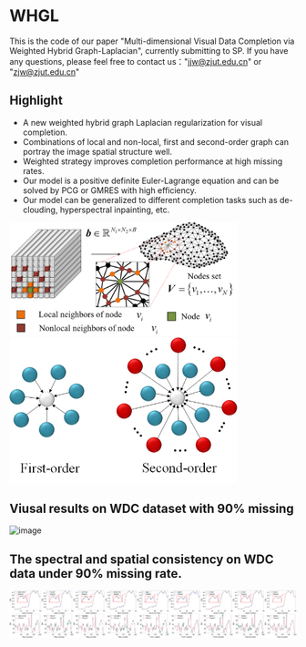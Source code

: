 # WHGL 
This is the code of our paper "Multi-dimensional Visual Data Completion via Weighted Hybrid Graph-Laplacian", currently submitting to SP. If you have any questions, please feel free to contact us："jjw@zjut.edu.cn" or "zjw@zjut.edu.cn"
## Highlight 
* A new weighted hybrid graph Laplacian regularization for visual completion.  
* Combinations of local and non-local, first and second-order graph can portray the image spatial structure well.  
* Weighted strategy improves completion performance at high missing rates.  
* Our model is a positive definite Euler-Lagrange equation and can be solved by PCG or GMRES with high efficiency.  
* Our model can be generalized to different completion tasks such as de-clouding, hyperspectral inpainting, etc.  

<p float="left">
  <img src="/img/pic11.jpg" width="400" />
  <img src="/img/pic2.png" width="400" />
</p>

## Viusal results on WDC dataset with 90% missing
![image](https://github.com/ZhengJianwei2/WHGL/blob/main/img/02Original-39_WHGL.png)
## The spectral and spatial consistency on WDC data under 90% missing rate.
![image](https://github.com/ZhengJianwei2/WHGL/blob/main/img/10SMF_125-28WHGL_b40.png)

